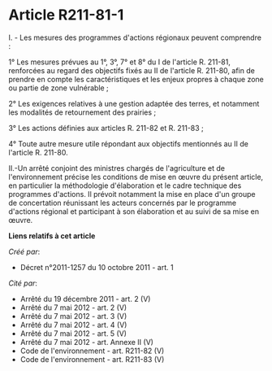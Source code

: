 # Article R211-81-1

I. - Les mesures des programmes d'actions régionaux peuvent comprendre : 

1° Les mesures prévues au 1°, 3°, 7° et 8° du I de l'article R. 211-81, renforcées au regard des objectifs fixés au II de
l'article R. 211-80, afin de prendre en compte les caractéristiques et les enjeux propres à chaque zone ou partie de zone
vulnérable ; 

2° Les exigences relatives à une gestion adaptée des terres, et notamment les modalités de retournement des prairies ; 

3° Les actions définies aux articles R. 211-82 et R. 211-83 ; 

4° Toute autre mesure utile répondant aux objectifs mentionnés au II de l'article R. 211-80. 

II.-Un arrêté conjoint des ministres chargés de l'agriculture et de l'environnement précise les conditions de mise en œuvre
du présent article, en particulier la méthodologie d'élaboration et le cadre technique des programmes d'actions. Il prévoit
notamment la mise en place d'un groupe de concertation réunissant les acteurs concernés par le programme d'actions régional
et participant à son élaboration et au suivi de sa mise en œuvre.

**Liens relatifs à cet article**

_Créé par_:

  - Décret n°2011-1257 du 10 octobre 2011 - art. 1

_Cité par_:

  - Arrêté du 19 décembre 2011 - art. 2 (V)
  - Arrêté du 7 mai 2012 - art. 2 (V)
  - Arrêté du 7 mai 2012 - art. 3 (V)
  - Arrêté du 7 mai 2012 - art. 4 (V)
  - Arrêté du 7 mai 2012 - art. 5 (V)
  - Arrêté du 7 mai 2012 - art. Annexe II (V)
  - Code de l'environnement - art. R211-82 (V)
  - Code de l'environnement - art. R211-83 (V)
